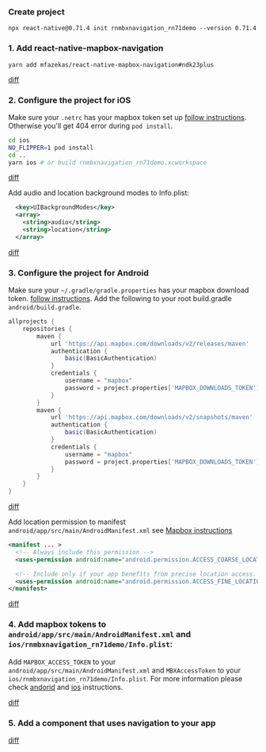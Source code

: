 ### Create project

```
npx react-native@0.71.4 init rnmbxnavigation_rn71demo --version 0.71.4
```


### 1. Add react-native-mapbox-navigation


```
yarn add mfazekas/react-native-mapbox-navigation#ndk23plus
```

[diff](https://github.com/mfazekas/react-native-mapbox-navigation-demo/commit/1e05069df7f155d178a5c9038da7a090c5184af3)

### 2. Configure the project for iOS

Make sure your `.netrc` has your mapbox token set up [follow instructions](https://docs.mapbox.com/ios/maps/guides/install/#configure-your-secret-token). Otherwise you'll get 404 error during `pod install`.


```sh
cd ios
NO_FLIPPER=1 pod install
cd ..
yarn ios # or build rnmbxnavigation_rn71demo.xcworkspace
```

[diff](https://github.com/mfazekas/react-native-mapbox-navigation-demo/commit/9a768360c4e14ac26a3b97ecb02e17986e0cae57)


Add audio and location background modes to Info.plist:
```xml
  <key>UIBackgroundModes</key>
  <array>
    <string>audio</string>
    <string>location</string>
  </array>
```

[diff](https://github.com/mfazekas/react-native-mapbox-navigation-demo/commit/2668e8a36392726c59c496c47b8712cdd9827229)


### 3. Configure the project for Android

Make sure your `~/.gradle/gradle.properties` has your mapbox download token. [follow instructions](https://docs.mapbox.com/android/maps/guides/install/#configure-your-secret-token).
Add the following to your root build.gradle `android/build.gradle`.

```gradle
allprojects {
    repositories {
        maven {
            url 'https://api.mapbox.com/downloads/v2/releases/maven'
            authentication {
                basic(BasicAuthentication)
            }
            credentials {
                username = "mapbox"
                password = project.properties['MAPBOX_DOWNLOADS_TOKEN'] ?: ""
            }
        }
        maven {
            url 'https://api.mapbox.com/downloads/v2/snapshots/maven'
            authentication {
                basic(BasicAuthentication)
            }
            credentials {
                username = "mapbox"
                password = project.properties['MAPBOX_DOWNLOADS_TOKEN'] ?: ""
            }
        }
    }
}
```

[diff](https://github.com/mfazekas/react-native-mapbox-navigation-demo/commit/9a768360c4e14ac26a3b97ecb02e17986e0cae57)

Add location permission to manifest `android/app/src/main/AndroidManifest.xml`
see [Mapbox instructions](https://docs.mapbox.com/android/navigation/v2/guides/get-started/install/#configure-permissions)
```xml
<manifest ... >
  <!-- Always include this permission -->
  <uses-permission android:name="android.permission.ACCESS_COARSE_LOCATION" />

  <!-- Include only if your app benefits from precise location access. -->
  <uses-permission android:name="android.permission.ACCESS_FINE_LOCATION" />
</manifest>
```

[diff](https://github.com/mfazekas/react-native-mapbox-navigation-demo/commit/b53adb8e3588109f336da7fff60f3ff54d4a1bf0)


### 4. Add mapbox tokens to `android/app/src/main/AndroidManifest.xml` and `ios/rnmbxnavigation_rn71demo/Info.plist`:

Add `MAPBOX_ACCESS_TOKEN` to your `android/app/src/main/AndroidManifest.xml` and `MBXAccessToken` to your `ios/rnmbxnavigation_rn71demo/Info.plist`.
For more information please check [andorid](https://docs.mapbox.com/android/navigation/v2/guides/get-started/install/#configure-your-public-token) and [ios](https://docs.mapbox.com/ios/navigation/guides/get-started/install/#configure-your-public-token) instructions.




[diff](https://github.com/mfazekas/react-native-mapbox-navigation-demo/commit/a0827b856dfd6365910e9acdc3b5ec46c60dcec9)

### 5. Add a component that uses navigation to your app

[diff](https://github.com/mfazekas/react-native-mapbox-navigation-demo/commit/fae4f43f5d3c7d6134ec0175b54ee4835b49f1d0)




